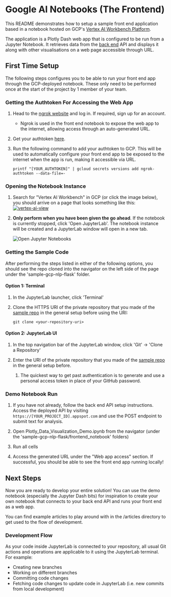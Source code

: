 # Google AI Notebooks (The Frontend)
This README demonstrates how to setup a sample front end application based in a notebook hosted on GCP's [Vertex AI Workbench Platform](https://cloud.google.com/vertex-ai-workbench).

The application is a Plotly Dash web app that is configured to be run from a Jupyter Notebook. It retrieves data from the [back end](../frontend_notebook/README.md) API and displays it along with other visualisations on a web page accessible through URL.


## First Time Setup
The following steps configures you to be able to run your front end app through the GCP-deployed notebook. These only need to be performed once at the start of the project by 1 member of your team.


### Getting the Authtoken For Accessing the Web App
1. Head to the [ngrok website](https://dashboard.ngrok.com/) and log in. If required, sign up for an account.
    * Ngrok is used in the front end notebook to expose the web app to the internet, allowing access through an auto-generated URL.
1. Get your authtoken [here](https://dashboard.ngrok.com/get-started/your-authtoken).
1. Run the following command to add your authtoken to GCP. This will be used to automatically configure your front end app to be exposed to the internet when the app is run, making it accessible via URL.

    ```
    printf "[YOUR_AUTHTOKEN]" | gcloud secrets versions add ngrok-authtoken --data-file=-
    ```


### Opening the Notebook Instance
1. Search for "Vertex AI Workbench" in GCP (or click the image below), you should arrive on a page that looks something like this:
    [![vertex-ai-view][vertex_img]][jupyter_link]

    [vertex_img]: ../docs/vertex-ai-view.png
    [jupyter_link]: https://console.cloud.google.com/vertex-ai/workbench/list


1. **Only perform when you have been given the go ahead**. If the notebook is currently stopped, click 'Open JupyterLab'. The notebook instance will be created and a JupyterLab window will open in a new tab.

    ![Open Jupyter Notebooks][jupyter_img]

    [jupyter_img]: ../docs/new-jupyterlab-view.png


### Getting the Sample Code
After performing the steps listed in either of the following options, you should see the repo cloned into the navigator on the left side of the page under the 'sample-gcp-nlp-flask' folder. 

#### Option 1: Terminal
1. In the JupyterLab launcher, click 'Terminal'

1. Clone the HTTPS URI of the private repository that you made of the [sample repo](https://github.com/was111607/sample-gcp-nlp-flask.git) in the general setup before using the URI:
    ```
    git clone <your-repository-uri>
    ```

#### Option 2: JupyterLab UI
1. In the top navigation bar of the JupyterLab window, click 'Git' -> 'Clone a Repository' 

1. Enter the URI of the private repository that you made of the [sample repo](https://github.com/was111607/sample-gcp-nlp-flask.git) in the general setup before.
    1. The quickest way to get past authentication is to generate and use a personal access token in place of your GitHub password.


### Demo Notebook Run
1. If you have not already, follow the back end API setup instructions. Access the deployed API by visiting `https://[YOUR_PROJECT_ID].appspot.com` and use the POST endpoint to submit text for analysis.

1. Open Plotly_Data_Visualization_Demo.ipynb from the navigator (under the 'sample-gcp-nlp-flask/frontend_notebook' folders)

1. Run all cells

1. Access the generated URL under the "Web app access" section. If successful, you should be able to see the front end app running locally!


## Next Steps
Now you are ready to develop your entire solution! You can use the demo notebook (especially the Jupyter Dash bits) for inspiration to create your own notebook that connects to your back end API and runs your front end as a web app.

You can find example articles to play around with in the /articles directory to get used to the flow of development.


### Development Flow
As your code inside JupyterLab is connected to your repository, all usual Git actions and operations are applicable to it using the JupyterLab terminal. For example:

* Creating new branches
* Working on different branches
* Committing code changes
* Fetching code changes to update code in JupyterLab (i.e. new commits from local development)
